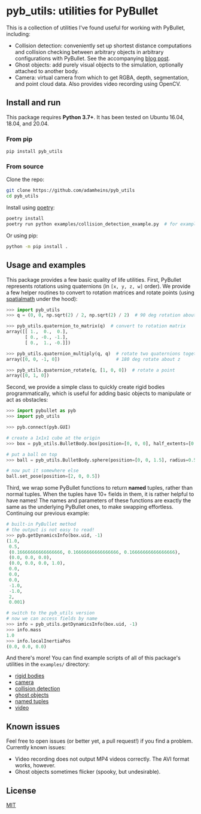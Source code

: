 # pyb_utils: utilities for PyBullet

This is a collection of utilities I've found useful for working with PyBullet,
including:
* Collision detection: conveniently set up shortest distance computations and
  collision checking between arbitrary objects in arbitrary configurations with
  PyBullet. See the accompanying [blog post](https://adamheins.com/blog/collision-detection-pybullet).
* Ghost objects: add purely visual objects to the simulation, optionally
  attached to another body.
* Camera: virtual camera from which to get RGBA, depth, segmentation, and point
  cloud data. Also provides video recording using OpenCV.

## Install and run
This package requires **Python 3.7+**. It has been tested on Ubuntu 16.04,
18.04, and 20.04.

### From pip
```
pip install pyb_utils
```

### From source
Clone the repo:
```bash
git clone https://github.com/adamheins/pyb_utils
cd pyb_utils
```

Install using [poetry](https://python-poetry.org/):
```bash
poetry install
poetry run python examples/collision_detection_example.py  # for example
```

Or using pip:
```bash
python -m pip install .
```

## Usage and examples
This package provides a few basic quality of life utilities. First, PyBullet
represents rotations using quaternions (in `[x, y, z, w]` order). We provide a
few helper routines to convert to rotation matrices and rotate points (using
[spatialmath](https://github.com/bdaiinstitute/spatialmath-python) under the
hood):
```python
>>> import pyb_utils
>>> q = (0, 0, np.sqrt(2) / 2, np.sqrt(2) / 2)  # 90 deg rotation about z-axis

>>> pyb_utils.quaternion_to_matrix(q)  # convert to rotation matrix
array([[ 1.,  0.,  0.],
       [ 0., -0., -1.],
       [ 0.,  1., -0.]])

>>> pyb_utils.quaternion_multiply(q, q)  # rotate two quaternions together
array([0, 0, -1, 0])                     # 180 deg rotate about z

>>> pyb_utils.quaternion_rotate(q, [1, 0, 0])  # rotate a point
array([0, 1, 0])
```

Second, we provide a simple class to quickly create rigid bodies
programmatically, which is useful for adding basic objects to manipulate or act
as obstacles:
```python
>>> import pybullet as pyb
>>> import pyb_utils

>>> pyb.connect(pyb.GUI)

# create a 1x1x1 cube at the origin
>>> box = pyb_utils.BulletBody.box(position=[0, 0, 0], half_extents=[0.5, 0.5, 0.5])

# put a ball on top
>>> ball = pyb_utils.BulletBody.sphere(position=[0, 0, 1.5], radius=0.5)

# now put it somewhere else
ball.set_pose(position=[2, 0, 0.5])
```

Third, we wrap some PyBullet functions to return **named** tuples, rather than
normal tuples. When the tuples have 10+ fields in them, it is rather helpful to
have names! The names and parameters of these functions are exactly the same as
the underlying PyBullet ones, to make swapping effortless. Continuing our
previous example:
```python
# built-in PyBullet method
# the output is not easy to read!
>>> pyb.getDynamicsInfo(box.uid, -1)
(1.0,
 0.5,
 (0.16666666666666666, 0.16666666666666666, 0.16666666666666666),
 (0.0, 0.0, 0.0),
 (0.0, 0.0, 0.0, 1.0),
 0.0,
 0.0,
 0.0,
 -1.0,
 -1.0,
 2,
 0.001)

# switch to the pyb_utils version
# now we can access fields by name
>>> info = pyb_utils.getDynamicsInfo(box.uid, -1)
>>> info.mass
1.0
>>> info.localInertiaPos
(0.0, 0.0, 0.0)
```

And there's more! You can find example scripts of all of this package's
utilities in the `examples/` directory:

* [rigid bodies](examples/bodies_example.py)
* [camera](examples/camera_example.py)
* [collision detection](examples/collision_detection_example.py)
* [ghost objects](examples/ghost_object_example.py)
* [named tuples](examples/named_tuples_example.py)
* [video](examples/video_example.py)

## Known issues
Feel free to open issues (or better yet, a pull request!) if you find a
problem. Currently known issues:

* Video recording does not output MP4 videos correctly. The AVI format works,
  however.
* Ghost objects sometimes flicker (spooky, but undesirable).

## License
[MIT](https://github.com/adamheins/pyb_utils/blob/main/LICENSE)
